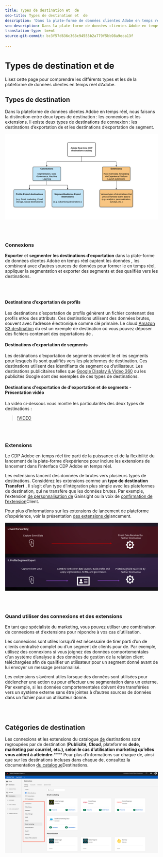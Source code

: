 ```yaml
---
title: Types de destination et  de
seo-title: Types de destination et  de
description: 'Dans la plate-forme de données clientes Adobe en temps réel, les destinations d’exportation de /segments capturent des données de, les combinent à d’autres sources de données, appliquent la segmentation et exportent des segments et des qualifiés vers des destinations. Les extensions lancent des données de  brutes vers plusieurs types de destinations. '
seo-description: Dans la plate-forme de données clientes Adobe en temps réel, les destinations d’exportation de /segments capturent des données de, les combinent à d’autres sources de données, appliquent la segmentation et exportent des segments et des qualifiés vers des destinations. Les extensions lancent des données de  brutes vers plusieurs types de destinations.
translation-type: tm+mt
source-git-commit: bc3f57d636c363c94555b2a779f5bb98a9eca13f

---
```



# Types de destination et  de

Lisez cette page pour comprendre les différents types et les  de la plateforme de données clientes en temps réel d’Adobe.

## Types de destination

Dans la plateforme de données clientes Adobe en temps réel, nous faisons la distinction entre deux types de destination : les connexions et les extensions. Il existe deux types de destinations de connexion : les destinations d’exportation de  et les destinations d’exportation de segment.

![Types de destinations](/help/rtcdp/destinations/assets/types-of-destinations.png)

<br> 

### Connexions

**Exporter** et **segmenter les destinations d’exportation** dans la plate-forme de données clientes Adobe en temps réel captent les données , les combinent avec d’autres sources de données pour former le en temps [](/help/profile/home.md)réel, appliquer la segmentation et exporter des segments et des qualifiés vers les destinations.

<br> 

#### Destinations d’exportation de profils

Les destinations d’exportation de profils génèrent un fichier contenant des profils et/ou des attributs. Ces destinations utilisent des données brutes, souvent avec l’adresse électronique comme clé primaire. Le cloud [Amazon S3  destination](/help/rtcdp/destinations/amazon-s3-destination.md) du est un exemple de destination où vous pouvez déposer des fichiers contenant des exportations de .

#### Destinations d’exportation de segments

Les destinations d’exportation de segments envoient le  et les segments pour lesquels ils sont qualifiés vers les plateformes de destination. Ces destinations utilisent des identifiants de segment ou d’utilisateur. Les destinations publicitaires telles que [Google Display &amp; Video 360](/help/rtcdp/destinations/google-dv360-destination.md) ou les publicités [](/help/rtcdp/destinations/google-ads-destination.md) Google sont des exemples de ces types de destinations.

#### Destinations d&#39;exportation de  d&#39;exportation et de segments - Présentation vidéo

La vidéo ci-dessous vous montre les particularités des deux types de destinations :

>[!VIDEO](https://video.tv.adobe.com/v/29707?quality=12)

<br> 

### Extensions

Le CDP Adobe en temps réel tire parti de la puissance et de la flexibilité du lancement de la plate-forme d’expérience pour inclure les extensions de lancement dans l’interface CDP Adobe en temps réel.

Les extensions lancent des données de  brutes vers plusieurs types de destinations. Considérez les extensions comme un **type de destination Transfert** . Il s’agit d’un type d’intégration plus simple avec les plateformes de destination, qui ne transfère que les données  brutes. Par exemple, l’extension [de personnalisation de](/help/rtcdp/destinations/gainsight-extension.md) Gainsight ou la voix de [confirmation de l’extension](/help/rtcdp/destinations/confirmit-digital-feedback-extension.md)Client.

Pour plus d’informations sur les extensions de lancement de plateforme d’expérience, voir la présentation [des extensions de](/help/rtcdp/destinations/experience-platform-launch-extensions.md)lancement.


![Expérience Platform Launch Extensions par rapport à d’autres destinations](/help/rtcdp/destinations/assets/launch-and-other-destinations.png)

<br> 

### Quand utiliser des connexions et des extensions

En tant que spécialiste du marketing, vous pouvez utiliser une combinaison de connexions et d’extensions pour répondre à vos cas d’utilisation.

Les connexions sont utiles lorsqu’il est nécessaire de tirer parti d’un de clients centralisé complet ou d’un segment de clients pour    de. Par exemple, utilisez des connexions si vous joignez des données comportementales d’un système d’analyse à des données de gestion de la relation client téléchargées afin de qualifier un utilisateur pour un segment donné avant de lui envoyer un message personnalisé.

Les extensions s’avèrent utiles lorsque des données  sont utilisées pour déclencher une action ou pour effectuer une segmentation dans un  externe. Par exemple, si les données comportementales doivent être transférées vers un système externe sans être jointes à d’autres sources de données dans un fichier pour un utilisateur donné.

<br> 

## Catégories de destination

Les connexions et les extensions du catalogue [de](https://platform.adobe.com/destination/catalog) destinations sont regroupées par  de destination (**Publicité**, **Cloud**, plateformes **dede, marketing par courriel, etc.), selon le cas d’utilisation marketing qu’elles vous aident à atteindre.****** Pour plus d’informations sur chaque  de, ainsi que sur les destinations incluses dans chaque  de, consultez la documentation [du catalogue](/help/rtcdp/destinations/destinations-catalog.md)Destinations.

![Catégories de destination](/help/rtcdp/destinations/assets/destination-categories-menu.png)

